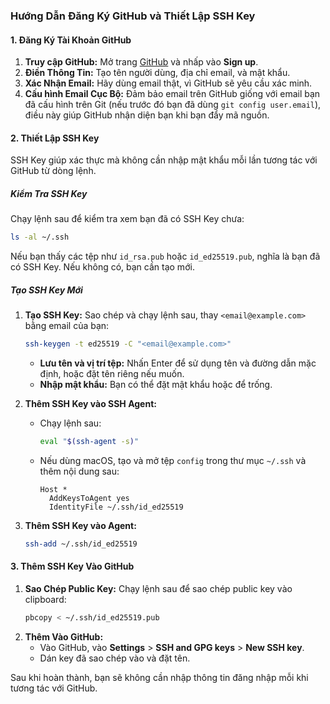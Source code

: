 ### Hướng Dẫn Đăng Ký GitHub và Thiết Lập SSH Key

#### 1. Đăng Ký Tài Khoản GitHub

1. **Truy cập GitHub:** Mở trang [GitHub](https://github.com) và nhấp vào **Sign up**.
2. **Điền Thông Tin:** Tạo tên người dùng, địa chỉ email, và mật khẩu.
3. **Xác Nhận Email:** Hãy dùng email thật, vì GitHub sẽ yêu cầu xác minh.
4. **Cấu hình Email Cục Bộ:** Đảm bảo email trên GitHub giống với email bạn đã cấu hình trên Git (nếu trước đó bạn đã dùng `git config user.email`), điều này giúp GitHub nhận diện bạn khi bạn đẩy mã nguồn.

#### 2. Thiết Lập SSH Key

SSH Key giúp xác thực mà không cần nhập mật khẩu mỗi lần tương tác với GitHub từ dòng lệnh.

##### Kiểm Tra SSH Key

Chạy lệnh sau để kiểm tra xem bạn đã có SSH Key chưa:
   ```bash
   ls -al ~/.ssh
   ```
Nếu bạn thấy các tệp như `id_rsa.pub` hoặc `id_ed25519.pub`, nghĩa là bạn đã có SSH Key. Nếu không có, bạn cần tạo mới.

##### Tạo SSH Key Mới

1. **Tạo SSH Key:** Sao chép và chạy lệnh sau, thay `<email@example.com>` bằng email của bạn:
   ```bash
   ssh-keygen -t ed25519 -C "<email@example.com>"
   ```
   - **Lưu tên và vị trí tệp:** Nhấn Enter để sử dụng tên và đường dẫn mặc định, hoặc đặt tên riêng nếu muốn.
   - **Nhập mật khẩu:** Bạn có thể đặt mật khẩu hoặc để trống.

2. **Thêm SSH Key vào SSH Agent:**
   - Chạy lệnh sau:
     ```bash
     eval "$(ssh-agent -s)"
     ```
   - Nếu dùng macOS, tạo và mở tệp `config` trong thư mục `~/.ssh` và thêm nội dung sau:
     ```plaintext
     Host *
       AddKeysToAgent yes
       IdentityFile ~/.ssh/id_ed25519
     ```

3. **Thêm SSH Key vào Agent:**
   ```bash
   ssh-add ~/.ssh/id_ed25519
   ```

#### 3. Thêm SSH Key Vào GitHub

1. **Sao Chép Public Key:** Chạy lệnh sau để sao chép public key vào clipboard:
   ```bash
   pbcopy < ~/.ssh/id_ed25519.pub
   ```
2. **Thêm Vào GitHub:**
   - Vào GitHub, vào **Settings** > **SSH and GPG keys** > **New SSH key**.
   - Dán key đã sao chép vào và đặt tên.

Sau khi hoàn thành, bạn sẽ không cần nhập thông tin đăng nhập mỗi khi tương tác với GitHub.
